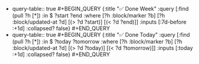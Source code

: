 - query-table:: true
  #+BEGIN_QUERY
  {:title "✅  Done Week"
   :query [:find (pull ?h [*])
  :in $ ?start ?end
            :where
            [?h :block/marker ?b]
            [?h :block/updated-at ?d]
            [(> ?d ?start)]
            [(< ?d ?end)]]
  :inputs [:7d-before :+1d]
  :collapsed? false}
    #+END_QUERY
- query-table:: true
  #+BEGIN_QUERY
  {:title "✅  Done Today"
  :query [:find (pull ?h [*])
          :in $ ?today ?tomorrow
          :where
          [?h :block/marker ?b]
          [?h :block/updated-at ?d]
          [(> ?d ?today)]
          [(< ?d ?tomorrow)]]
  :inputs [:today :+1d]
  :collapsed? false}
  #+END_QUERY
